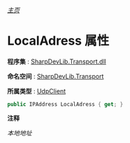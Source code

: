 ###### [主页](./Index.md "主页")

# LocalAdress 属性

**程序集** : [SharpDevLib.Transport.dll](./SharpDevLib.Transport.assembly.md "SharpDevLib.Transport.dll")

**命名空间** : [SharpDevLib.Transport](./SharpDevLib.Transport.namespace.md "SharpDevLib.Transport")

**所属类型** : [UdpClient](./SharpDevLib.Transport.UdpClient.md "UdpClient")

``` csharp
public IPAddress LocalAdress { get; }
```

**注释**

*本地地址*



